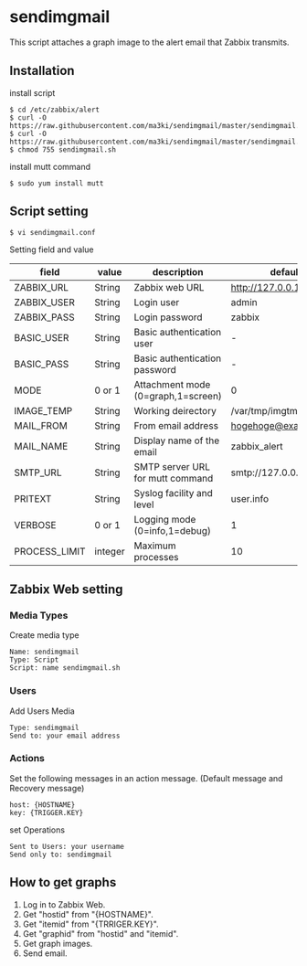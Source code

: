 # sendimgmail
This script attaches a graph image to the alert email that Zabbix transmits.
## Installation
install script

```
$ cd /etc/zabbix/alert
$ curl -O https://raw.githubusercontent.com/ma3ki/sendimgmail/master/sendimgmail.sh
$ curl -O https://raw.githubusercontent.com/ma3ki/sendimgmail/master/sendimgmail.conf
$ chmod 755 sendimgmail.sh
```

install mutt command

```
$ sudo yum install mutt
```

## Script setting

```
$ vi sendimgmail.conf
```

Setting field and value

|field|value|description|default|
|---|---|---|---|
|ZABBIX_URL|String|Zabbix web URL|http://127.0.0.1/zabbix|
|ZABBIX_USER|String|Login user|admin|
|ZABBIX_PASS|String|Login password|zabbix|
|BASIC_USER|String|Basic authentication user|-|
|BASIC_PASS|String|Basic authentication password|-|
|MODE|0 or 1|Attachment mode (0=graph,1=screen)|0|
|IMAGE_TEMP|String|Working deirectory|/var/tmp/imgtmp|
|MAIL_FROM|String|From email address|hogehoge@example.com|
|MAIL_NAME|String|Display name of the email|zabbix_alert|
|SMTP_URL|String|SMTP server URL for mutt command|smtp://127.0.0.1:25|
|PRITEXT|String|Syslog facility and level|user.info|
|VERBOSE|0 or 1|Logging mode (0=info,1=debug)|1|
|PROCESS_LIMIT|integer|Maximum processes|10|

## Zabbix Web setting

### Media Types
Create media type

```
Name: sendimgmail
Type: Script
Script: name sendimgmail.sh
```

### Users
Add Users Media

```
Type: sendimgmail
Send to: your email address
```

### Actions
Set the following messages in an action message. (Default message and Recovery message)

```
host: {HOSTNAME}
key: {TRIGGER.KEY}
```

set Operations

```
Sent to Users: your username
Send only to: sendimgmail
```

## How to get graphs
1. Log in to Zabbix Web.
2. Get "hostid" from "{HOSTNAME}".
3. Get "itemid" from "{TRRIGER.KEY}".
4. Get "graphid" from "hostid" and "itemid".
5. Get graph images.
6. Send email.

